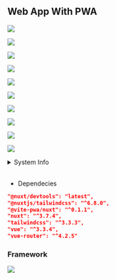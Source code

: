 ## Web App With PWA

<!-- ![image](https://github.com/straufer/React-Spring-boot/blob/main/image-nuxtjs.png?raw=true) -->

<p><img src="https://github.com/SclayGT/OwlMart/blob/main/Gambar/Gambars1.jpeg?raw=true"/></p>
<p><img src="https://github.com/SclayGT/OwlMart/blob/main/Gambar/Gambars2.jpeg?raw=true"/></p>
<p><img src="https://github.com/SclayGT/OwlMart/blob/main/Gambar/Gambars5.jpeg?raw=true"/></p>
<p><img src="https://github.com/SclayGT/OwlMart/blob/main/Gambar/Gambars4.jpeg?raw=true"/></p>
<p><img src="https://github.com/SclayGT/OwlMart/blob/main/Gambar/Gambars6.png?raw=true"/></p>
<p><img src="https://github.com/SclayGT/OwlMart/blob/main/Gambar/Gambars7.png?raw=true"/></p>
<p><img src="https://github.com/SclayGT/OwlMart/blob/main/Gambar/Gambars8.png?raw=true"/></p>
<p><img src="https://github.com/SclayGT/OwlMart/blob/main/Gambar/Gambar9.png?raw=true"/></p>
<p><img src="https://github.com/SclayGT/OwlMart/blob/main/Gambar/Gambar10.png?raw=true"/></p>
<p><img src="https://github.com/SclayGT/OwlMart/blob/main/Gambar/Gambar11.png?raw=true"/></p>

<details>
    <summary>System Info</summary>
    - OS: Ubuntu 22.04 LTS <br>
    - Kernel: 6.2.0-34-generic <br>
    - Shell: zsh 5.8.1 <br>
    - CPU: Intel i3-4030U (4) @ 1.80GHz <br>
    - GPU: AMD ATI Radeon HD 8550M <br>
    - Memory: 4221MiB / 7828MiB <br>
    - NodeJs 18.18.0 LTS <br>
</details>
<br>

- Dependecies

```json
"@nuxt/devtools": "latest",
"@nuxtjs/tailwindcss": "^6.8.0",
"@vite-pwa/nuxt": "^0.1.1",
"nuxt": "^3.7.4",
"tailwindcss": "^3.3.3",
"vue": "^3.3.4",
"vue-router": "^4.2.5"
```

### Framework

<p><img src="https://raw.githubusercontent.com/creativetimofficial/public-assets/master/nuxt-black-dashboard/opt_bd_nuxjs_thumbnail.jpg" /></p>
